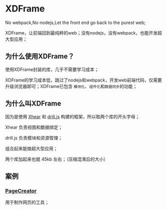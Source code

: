 # XDFrame

No webpack,No nodejs,Let the front end go back to the purest web;

XDFrame，让前端回到最纯粹的web；没有nodejs，没有webpack，也能开发超大型应用；

## 为什么使用XDFrame？

使用XDFrame封装的库，几乎不需要学习成本；

XDFrame的学习成本低，跳过了nodejs和webpack，开发web前端代码，仅需要升级浏览器即可；XDFrame已包含 `模块化`、`组件化`和`数据同步`的功能；

## 为什么叫XDFrame

因为是使用 [Xhear](https://github.com/kirakiray/Xhear) 和 [drill.js](https://github.com/kirakiray/drill.js) 构建的框架，所以取两个库的开头字母；

Xhear 负责视图和数据绑定；

drill.js 负责模块和资源管理；

组合起来能做超大型应用；

两个库加起来也就 45kb 左右；（压缩混淆后的大小）

## 案例

### [PageCreator](https://kirakiray.com/pageCreator/)

用于制作网页的工具；

